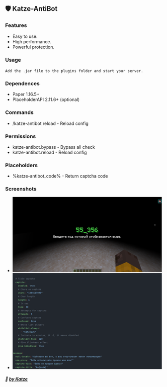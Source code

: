 ## 🛡️ Katze-AntiBot 
### Features

- Easy to use.
- High performance.
- Powerful protection.

### Usage
`Add the .jar file to the plugins folder and start your server.`

### Dependences
- Paper 1.16.5+
- PlaceholderAPI 2.11.6+ (optional)

### Commands
- /katze-antibot reload - Reload config

### Permissions
- katze-antibot.bypass - Bypass all check
- katze-antibot.reload - Reload config

### Placeholders
- %katze-antibot_code% - Return captcha code
### Screenshots
- ![Captcha](images/captcha.png)
- ![Config](images/config.png)

##### :ghost: [by Katze](https://github.com/katze225 "by Katze")
